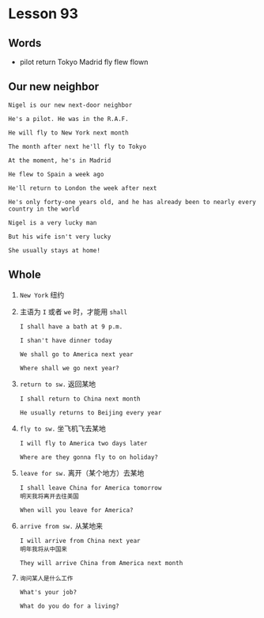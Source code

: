 # Lesson 93

## Words

- pilot return Tokyo Madrid fly flew flown

## Our new neighbor

```
Nigel is our new next-door neighbor

He's a pilot. He was in the R.A.F.

He will fly to New York next month

The month after next he'll fly to Tokyo

At the moment, he's in Madrid

He flew to Spain a week ago

He'll return to London the week after next

He's only forty-one years old, and he has already been to nearly every country in the world

Nigel is a very lucky man

But his wife isn't very lucky

She usually stays at home!
```

## Whole

1. `New York` 纽约

2. 主语为 `I` 或者 `we` 时，才能用 `shall`

   ```
   I shall have a bath at 9 p.m.

   I shan't have dinner today

   We shall go to America next year

   Where shall we go next year?
   ```

3. `return to sw.` 返回某地

   ```
   I shall return to China next month

   He usually returns to Beijing every year
   ```

4. `fly to sw.` 坐飞机飞去某地

   ```
   I will fly to America two days later

   Where are they gonna fly to on holiday?
   ```

5. `leave for sw.` 离开（某个地方）去某地

   ```
   I shall leave China for America tomorrow
   明天我将离开去往美国

   When will you leave for America?
   ```

6. `arrive from sw.` 从某地来

   ```
   I will arrive from China next year
   明年我将从中国来

   They will arrive China from America next month
   ```

7. `询问某人是什么工作`

   ```
   What's your job?

   What do you do for a living?
   ```
